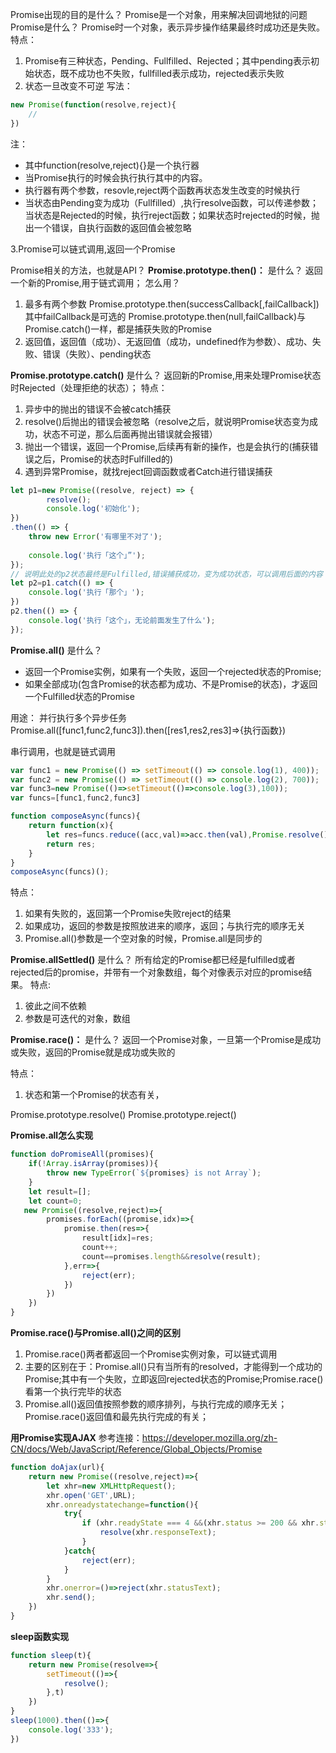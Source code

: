 Promise出现的目的是什么？
Promise是一个对象，用来解决回调地狱的问题
Promise是什么？
Promise时一个对象，表示异步操作结果最终时成功还是失败。
特点：
1. Promise有三种状态，Pending、Fullfilled、Rejected；其中pending表示初始状态，既不成功也不失败，fullfilled表示成功，rejected表示失败
2. 状态一旦改变不可逆
写法：

```js
new Promise(function(resolve,reject){
	// 
})
```
注：

 - 其中function(resolve,reject){}是一个执行器
 - 当Promise执行的时候会执行执行其中的内容。
 - 执行器有两个参数，resovle,reject两个函数再状态发生改变的时候执行
 - 当状态由Pending变为成功（Fullfilled）,执行resolve函数，可以传递参数；当状态是Rejected的时候，执行reject函数；如果状态时rejected的时候，抛出一个错误，自执行函数的返回值会被忽略

3.Promise可以链式调用,返回一个Promise

Promise相关的方法，也就是API？
**Promise.prototype.then()：**
是什么？
返回一个新的Promise,用于链式调用；
怎么用？
1. 最多有两个参数
Promise.prototype.then(successCallback[,failCallback])
其中failCallback是可选的
Promise.prototype.then(null,failCallback)与Promise.catch()一样，都是捕获失败的Promise
2. 返回值，返回值（成功）、无返回值（成功，undefined作为参数）、成功、失败、错误（失败）、pending状态

**Promise.prototype.catch()**
是什么？
返回新的Promise,用来处理Promise状态时Rejected（处理拒绝的状态）；
特点：
1. 异步中的抛出的错误不会被catch捕获
2. resolve()后抛出的错误会被忽略（resolve之后，就说明Promise状态变为成功，状态不可逆，那么后面再抛出错误就会报错）
3. 抛出一个错误，返回一个Promise,后续再有新的操作，也是会执行的(捕获错误之后，Promise的状态时Fulfilled的)
4. 遇到异常Promise，就找reject回调函数或者Catch进行错误捕获

```js
let p1=new Promise((resolve, reject) => {
        resolve();
        console.log('初始化');
})
.then(() => {
    throw new Error('有哪里不对了');
        
    console.log('执行「这个」”');
});
// 说明此处的p2状态最终是Fulfilled,错误捕获成功，变为成功状态，可以调用后面的内容
let p2=p1.catch(() => {
    console.log('执行「那个」');
})
p2.then(() => {
    console.log('执行「这个」，无论前面发生了什么');
});
```
**Promise.all()**
是什么？

- 返回一个Promise实例，如果有一个失败，返回一个rejected状态的Promise;
- 如果全部成功(包含Promise的状态都为成功、不是Promise的状态)，才返回一个Fulfilled状态的Promise

用途：
并行执行多个异步任务
Promise.all([func1,func2,func3]).then([res1,res2,res3]=>{执行函数})

串行调用，也就是链式调用

```js
var func1 = new Promise(() => setTimeout(() => console.log(1), 400));
var func2 = new Promise(() => setTimeout(() => console.log(2), 700));
var func3=new Promise(()=>setTimeout(()=>console.log(3),100));
var funcs=[func1,func2,func3]

function composeAsync(funcs){
    return function(x){
        let res=funcs.reduce((acc,val)=>acc.then(val),Promise.resolve());
        return res;
    }
}
composeAsync(funcs)();
```

特点：
1. 如果有失败的，返回第一个Promise失败reject的结果
2. 如果成功，返回的参数是按照放进来的顺序，返回；与执行完的顺序无关
3. Promise.all()参数是一个空对象的时候，Promise.all是同步的

**Promise.allSettled()**
是什么？
所有给定的Promise都已经是fulfilled或者rejected后的promise，并带有一个对象数组，每个对像表示对应的promise结果。
特点:
1. 彼此之间不依赖
2. 参数是可迭代的对象，数组

**Promise.race()：**
是什么？
返回一个Promise对象，一旦第一个Promise是成功或失败，返回的Promise就是成功或失败的

特点：
1. 状态和第一个Promise的状态有关，

Promise.prototype.resolve()
Promise.prototype.reject()

**Promise.all怎么实现**

```js
function doPromiseAll(promises){
    if(!Array.isArray(promises)){
        throw new TypeError(`${promises} is not Array`);
    }
    let result=[];
    let count=0;
   new Promise((resolve,reject)=>{
        promises.forEach((promise,idx)=>{
            promise.then(res=>{
                result[idx]=res;
                count++;
                count==promises.length&&resolve(result);
            },err=>{
                reject(err);
            })
        })
    })
}
```

**Promise.race()与Promise.all()之间的区别**
1. Promise.race()两者都返回一个Promise实例对象，可以链式调用
2. 主要的区别在于：Promise.all()只有当所有的resolved，才能得到一个成功的Promise;其中有一个失败，立即返回rejected状态的Promise;Promise.race()看第一个执行完毕的状态
3. Promise.all()返回值按照参数的顺序排列，与执行完成的顺序无关；Promise.race()返回值和最先执行完成的有关；

**用Promise实现AJAX**
参考连接：https://developer.mozilla.org/zh-CN/docs/Web/JavaScript/Reference/Global_Objects/Promise
```js
function doAjax(url){
    return new Promise((resolve,reject)=>{
        let xhr=new XMLHttpRequest();
        xhr.open('GET',URL);
        xhr.onreadystatechange=function(){
            try{
                if (xhr.readyState === 4 &&(xhr.status >= 200 && xhr.status < 300 ||xhr.status == 304)){
                    resolve(xhr.responseText);
                }
            }catch{
                reject(err);
            }
        }
        xhr.onerror=()=>reject(xhr.statusText);
        xhr.send();
    })
}
```

**sleep函数实现**

```js
function sleep(t){
    return new Promise(resolve=>{
        setTimeout(()=>{
            resolve();
        },t)
    })
}
sleep(1000).then(()=>{
    console.log('333');
})
```
